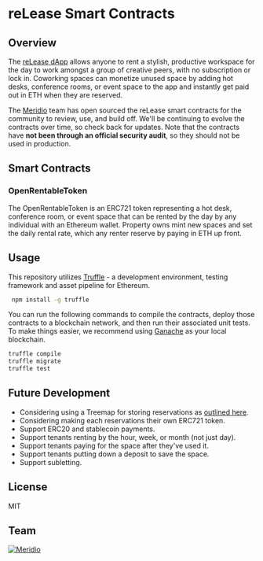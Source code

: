 # reLease Smart Contracts
## Overview
The [reLease dApp](https://leasing.meridio.co/) allows anyone to rent a stylish, productive workspace for the day to work amongst a group of creative peers, with no subscription or lock in. Coworking spaces can monetize unused space by adding hot desks, conference rooms, or event space to the app and instantly get paid out in ETH when they are reserved.

The [Meridio](https://www.meridio.co/) team has open sourced the reLease smart contracts for the community to review, use, and build off. We'll be continuing to evolve the contracts over time, so check back for updates. Note that the contracts have **not been through an official security audit**, so they should not be used in production.

## Smart Contracts
### OpenRentableToken
The OpenRentableToken is an ERC721 token representing a hot desk, conference room, or event space that can be rented by the day by any individual with an Ethereum wallet. Property owns mint new spaces and set the daily rental rate, which any renter reserve by paying in ETH up front.

## Usage 
This repository utilizes [Truffle](https://truffleframework.com/) - a development environment, testing framework and asset pipeline for Ethereum. 
```bash
 npm install -g truffle
```

You can run the following commands to compile the contracts, deploy those contracts to a blockchain network, and then run their associated unit tests. To make things easier, we recommend using [Ganache](https://truffleframework.com/docs/ganache/quickstart) as your local blockchain.

```bash
truffle compile
truffle migrate
truffle test
```

## Future Development
* Considering using a Treemap for storing reservations as [outlined here](https://medium.com/coinmonks/erc809-1201-tokenizing-non-fungible-access-abdc5018c49).
* Considering making each reservations their own ERC721 token.
* Support ERC20 and stablecoin payments.
* Support tenants renting by the hour, week, or month (not just day).
* Support tenants paying for the space after they've used it.
* Support tenants putting down a deposit to save the space.
* Support subletting.

## License
MIT

## Team
[![Meridio](https://pangea-docs.s3.amazonaws.com/1539201121528-logo.png)](https://www.meridio.co)
